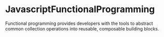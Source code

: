 # JavascriptFunctionalProgramming
Functional programming provides developers with the tools to abstract common collection operations into reusable, composable building blocks.
